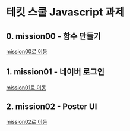 # 테킷 스쿨 Javascript 과제

## 0. mission00 - 함수 만들기

[mission00로 이동](mission00/Misson-0.js)

## 1. mission01 - 네이버 로그인

[mission01로 이동](./mission01/naver_login/README.md)

## 2. mission02 - Poster UI

[mission02로 이동](./mission02/README.md)
